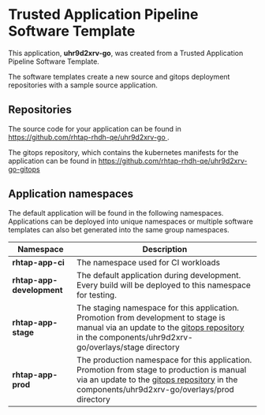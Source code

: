 # Trusted Application Pipeline Software Template

This application, **uhr9d2xrv-go**, was created from a Trusted Application Pipeline Software Template.

The software templates create a new source and gitops deployment repositories with a sample source application. 

## Repositories

The source code for your application can be found in [https://github.com/rhtap-rhdh-qe/uhr9d2xrv-go ](https://github.com/rhtap-rhdh-qe/uhr9d2xrv-go ).
 
The gitops repository, which contains the kubernetes manifests for the application can be found in 
[https://github.com/rhtap-rhdh-qe/uhr9d2xrv-go-gitops ](https://github.com/rhtap-rhdh-qe/uhr9d2xrv-go-gitops ) 

## Application namespaces 

The default application will be found in the following namespaces. Applications can be deployed into unique namespaces or multiple software templates can also bet generated into the same group namespaces.  

|  Namespace   |  Description   |  
| -------- | -------- |
| **rhtap-app-ci** | The namespace used for CI workloads |
| **rhtap-app-development** | The default application during development. Every build will be deployed to this namespace for testing. |
| **rhtap-app-stage** | The staging namespace for this application. Promotion from development to stage is manual via an update to the [gitops repository](https://github.com/rhtap-rhdh-qe/uhr9d2xrv-go-gitops ) in the components/uhr9d2xrv-go/overlays/stage directory |
| **rhtap-app-prod** | The production namespace for this application. Promotion from stage to production is manual via an update to the [gitops repository](https://github.com/rhtap-rhdh-qe/uhr9d2xrv-go-gitops ) in the components/uhr9d2xrv-go/overlays/prod directory |